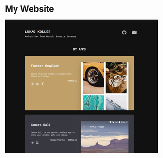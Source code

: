 # My Website

<div>
<img src="https://github.com/kollerlukas/kollerlukas.github.io/raw/master/screenshots/website-screenshot.png" alt="Screenshot" width="1000">
</div>
